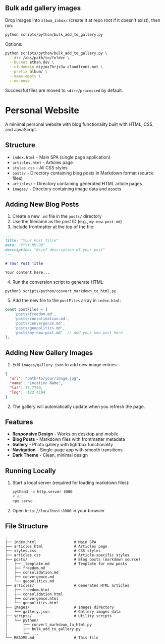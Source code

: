 ## Bulk add gallery images

Drop images into `album_inbox/` (create it at repo root if it doesn't exist), then run:

```bash
python scripts/python/bulk_add_to_gallery.py
```

Options:

```bash
python scripts/python/bulk_add_to_gallery.py \
  --dir /abs/path/to/folder \
  --bucket ethan.dev \
  --cf-domain diyjmz7hrjx3w.cloudfront.net \
  --prefix album/ \
  --name-empty \
  --no-move
```

Successful files are moved to `<dir>/processed` by default.

# Personal Website

A minimal personal website with blog functionality built with HTML, CSS, and JavaScript.

## Structure

- `index.html` - Main SPA (single page application)
- `articles.html` - Articles page
- `styles.css` - All CSS styles
- `posts/` - Directory containing blog posts in Markdown format (source files)
- `articles/` - Directory containing generated HTML article pages
- `images/` - Directory containing image data and assets

## Adding New Blog Posts

1. Create a new `.md` file in the `posts/` directory
2. Use the filename as the post ID (e.g., `my-new-post.md`)
3. Include frontmatter at the top of the file:

```markdown
---
title: "Your Post Title"
date: "YYYY-MM-DD"
description: "Brief description of your post"
---

# Your Post Title

Your content here...
```

4. Run the conversion script to generate HTML:

```bash
python3 scripts/python/convert_markdown_to_html.py
```

5. Add the new file to the `postFiles` array in `index.html`:

```javascript
const postFiles = [
    'posts/freedom.md',
    'posts/consolidation.md',
    'posts/convergence.md',
    'posts/geopolitics.md',
    'posts/my-new-post.md'  // Add your new post here
];
```

## Adding New Gallery Images

1. Edit `images/gallery.json` to add new image entries:

```json
{
  "url": "path/to/your/image.jpg",
  "name": "Location Name",
  "lat": 37.7749,
  "lng": -122.4194
}
```

2. The gallery will automatically update when you refresh the page.

## Features

- **Responsive Design** - Works on desktop and mobile
- **Blog Posts** - Markdown files with frontmatter metadata
- **Gallery** - Photo gallery with lightbox functionality
- **Navigation** - Single-page app with smooth transitions
- **Dark Theme** - Clean, minimal design

## Running Locally

1. Start a local server (required for loading markdown files):
   ```bash
   python3 -m http.server 8000
   # or
   npx serve .
   ```

2. Open `http://localhost:8000` in your browser

## File Structure

```
.
├── index.html                 # Main SPA
├── articles.html              # Articles page
├── styles.css                 # CSS styles
├── articles.css               # Article-specific styles
├── posts/                     # Blog posts (markdown source)
│   ├── _template.md           # Template for new posts
│   ├── freedom.md
│   ├── consolidation.md
│   ├── convergence.md
│   └── geopolitics.md
├── articles/                  # Generated HTML articles
│   ├── freedom.html
│   ├── consolidation.html
│   ├── convergence.html
│   └── geopolitics.html
├── images/                    # Images directory
│   └── gallery.json           # Gallery images data
├── scripts/                   # Utility scripts
│   └── python/
│       ├── convert_markdown_to_html.py
│       ├── bulk_add_to_gallery.py
│       └── ...
└── README.md                  # This file
```
